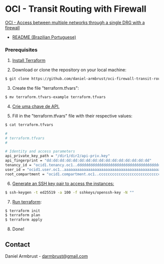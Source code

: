 # OCI - Transit Routing with Firewall

[OCI - Access between multiple networks through a single DRG with a firewall](https://docs.oracle.com/en-us/iaas/Content/Network/Tasks/scenario_g.htm)

- [README (Brazilian Portuguese)](https://github.com/daniel-armbrust/oci-firewall-transit-routing/blob/main/README-pt_br.md)

### Prerequisites
1. [Install Terraform](https://developer.hashicorp.com/terraform/tutorials/oci-get-started/install-cli)

2. Download or clone the repository on your local machine:
```sh
$ git clone https://github.com/daniel-armbrust/oci-firewall-transit-routing.git
```

3. Create the file "terraform.tfvars":
```sh
$ mv terraform.tfvars-example terraform.tfvars
```

4. [Crie uma chave de API.](https://docs.oracle.com/pt-br/iaas/Content/Identity/Tasks/managingcredentials.htm#upload_key)

5. Fill in the "terraform.tfvars" file with their respective values:
```sh
$ cat terraform.tfvars

#
# terraform.tfvars
#

# Identity and access parameters
api_private_key_path = "/dir1/dir2/api-priv.key"
api_fingerprint = "dd:dd:dd:dd:dd:dd:dd:dd:dd:dd:dd:dd:dd:dd:dd:dd"
tenancy_id = "ocid1.tenancy.oc1..dddddddddddddddddddddddddddddddddddddddddddddddddddddddddddddd"
user_id = "ocid1.user.oc1..aaaaaaaaaaaaaaaaaaaaaaaaaaaaaaaaaaaaaaaaaaaaaaaaaaaaaaaa"
root_compartment = "ocid1.compartment.oc1..ccccccccccccccccccccccccccccccccccccccccccccccccc"
```

6. [Generate an SSH key pair to access the instances:](https://docs.oracle.com/en/learn/generate_ssh_keys/index.html)
```sh
$ ssh-keygen -t ed25519 -a 100 -f sshkeys/openssh-key -N ""
```

7. [Run terraform](https://developer.hashicorp.com/terraform/tutorials/oci-get-started):
```sh
$ terraform init
$ terraform plan
$ terraform apply
```

8. Done!

## Contact
Daniel Armbrust - darmbrust@gmail.com